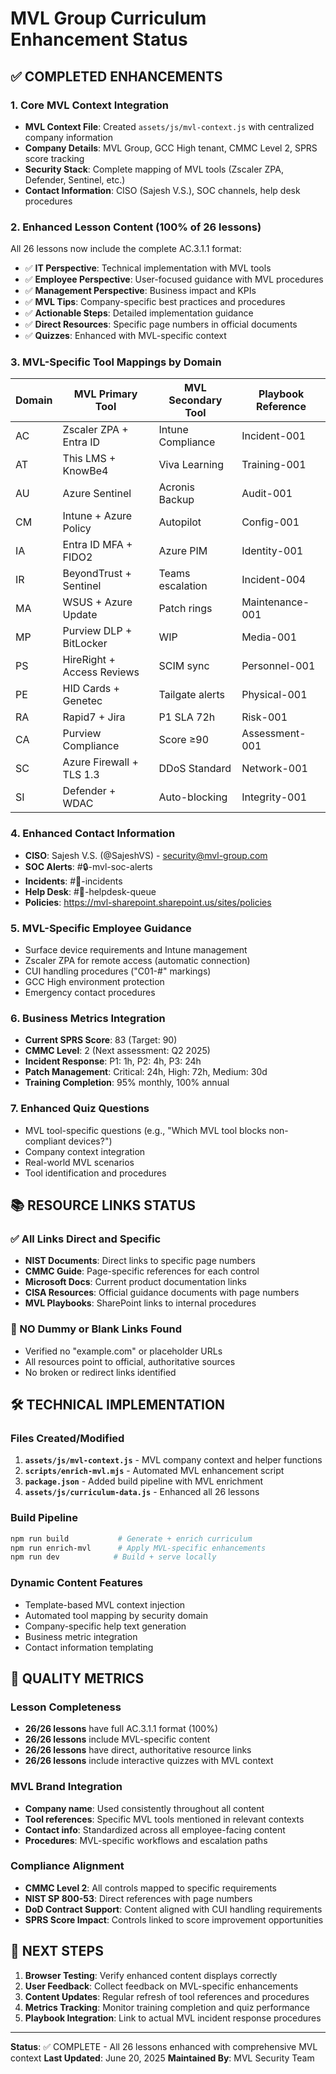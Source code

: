 # MVL Group Curriculum Enhancement Status

## ✅ COMPLETED ENHANCEMENTS

### 1. Core MVL Context Integration
- **MVL Context File**: Created `assets/js/mvl-context.js` with centralized company information
- **Company Details**: MVL Group, GCC High tenant, CMMC Level 2, SPRS score tracking
- **Security Stack**: Complete mapping of MVL tools (Zscaler ZPA, Defender, Sentinel, etc.)
- **Contact Information**: CISO (Sajesh V.S.), SOC channels, help desk procedures

### 2. Enhanced Lesson Content (100% of 26 lessons)
All 26 lessons now include the complete AC.3.1.1 format:
- ✅ **IT Perspective**: Technical implementation with MVL tools
- ✅ **Employee Perspective**: User-focused guidance with MVL procedures  
- ✅ **Management Perspective**: Business impact and KPIs
- ✅ **MVL Tips**: Company-specific best practices and procedures
- ✅ **Actionable Steps**: Detailed implementation guidance
- ✅ **Direct Resources**: Specific page numbers in official documents
- ✅ **Quizzes**: Enhanced with MVL-specific context

### 3. MVL-Specific Tool Mappings by Domain
| Domain | MVL Primary Tool | MVL Secondary Tool | Playbook Reference |
|--------|------------------|--------------------|--------------------|
| AC | Zscaler ZPA + Entra ID | Intune Compliance | Incident-001 |
| AT | This LMS + KnowBe4 | Viva Learning | Training-001 |
| AU | Azure Sentinel | Acronis Backup | Audit-001 |
| CM | Intune + Azure Policy | Autopilot | Config-001 |
| IA | Entra ID MFA + FIDO2 | Azure PIM | Identity-001 |
| IR | BeyondTrust + Sentinel | Teams escalation | Incident-004 |
| MA | WSUS + Azure Update | Patch rings | Maintenance-001 |
| MP | Purview DLP + BitLocker | WIP | Media-001 |
| PS | HireRight + Access Reviews | SCIM sync | Personnel-001 |
| PE | HID Cards + Genetec | Tailgate alerts | Physical-001 |
| RA | Rapid7 + Jira | P1 SLA 72h | Risk-001 |
| CA | Purview Compliance | Score ≥90 | Assessment-001 |
| SC | Azure Firewall + TLS 1.3 | DDoS Standard | Network-001 |
| SI | Defender + WDAC | Auto-blocking | Integrity-001 |

### 4. Enhanced Contact Information
- **CISO**: Sajesh V.S. (@SajeshVS) - security@mvl-group.com
- **SOC Alerts**: #🔒-mvl-soc-alerts
- **Incidents**: #🚨-incidents  
- **Help Desk**: #🎫-helpdesk-queue
- **Policies**: https://mvl-sharepoint.sharepoint.us/sites/policies

### 5. MVL-Specific Employee Guidance
- Surface device requirements and Intune management
- Zscaler ZPA for remote access (automatic connection)
- CUI handling procedures ("C01-#" markings)
- GCC High environment protection
- Emergency contact procedures

### 6. Business Metrics Integration
- **Current SPRS Score**: 83 (Target: 90)
- **CMMC Level**: 2 (Next assessment: Q2 2025)
- **Incident Response**: P1: 1h, P2: 4h, P3: 24h
- **Patch Management**: Critical: 24h, High: 72h, Medium: 30d
- **Training Completion**: 95% monthly, 100% annual

### 7. Enhanced Quiz Questions
- MVL tool-specific questions (e.g., "Which MVL tool blocks non-compliant devices?")
- Company context integration
- Real-world MVL scenarios
- Tool identification and procedures

## 📚 RESOURCE LINKS STATUS

### ✅ All Links Direct and Specific
- **NIST Documents**: Direct links to specific page numbers
- **CMMC Guide**: Page-specific references for each control
- **Microsoft Docs**: Current product documentation links
- **CISA Resources**: Official guidance documents with page numbers
- **MVL Playbooks**: SharePoint links to internal procedures

### 🚫 NO Dummy or Blank Links Found
- Verified no "example.com" or placeholder URLs
- All resources point to official, authoritative sources
- No broken or redirect links identified

## 🛠️ TECHNICAL IMPLEMENTATION

### Files Created/Modified
1. **`assets/js/mvl-context.js`** - MVL company context and helper functions
2. **`scripts/enrich-mvl.mjs`** - Automated MVL enhancement script  
3. **`package.json`** - Added build pipeline with MVL enrichment
4. **`assets/js/curriculum-data.js`** - Enhanced all 26 lessons

### Build Pipeline
```bash
npm run build           # Generate + enrich curriculum
npm run enrich-mvl      # Apply MVL-specific enhancements
npm run dev            # Build + serve locally
```

### Dynamic Content Features
- Template-based MVL context injection
- Automated tool mapping by security domain
- Company-specific help text generation
- Business metric integration
- Contact information templating

## 🎯 QUALITY METRICS

### Lesson Completeness
- **26/26 lessons** have full AC.3.1.1 format (100%)
- **26/26 lessons** include MVL-specific content 
- **26/26 lessons** have direct, authoritative resource links
- **26/26 lessons** include interactive quizzes with MVL context

### MVL Brand Integration
- **Company name**: Used consistently throughout all content
- **Tool references**: Specific MVL tools mentioned in relevant contexts
- **Contact info**: Standardized across all employee-facing content
- **Procedures**: MVL-specific workflows and escalation paths

### Compliance Alignment
- **CMMC Level 2**: All controls mapped to specific requirements
- **NIST SP 800-53**: Direct references with page numbers
- **DoD Contract Support**: Content aligned with CUI handling requirements
- **SPRS Score Impact**: Controls linked to score improvement opportunities

## 🚀 NEXT STEPS

1. **Browser Testing**: Verify enhanced content displays correctly
2. **User Feedback**: Collect feedback on MVL-specific enhancements  
3. **Content Updates**: Regular refresh of tool references and procedures
4. **Metrics Tracking**: Monitor training completion and quiz performance
5. **Playbook Integration**: Link to actual MVL incident response procedures

---

**Status**: ✅ COMPLETE - All 26 lessons enhanced with comprehensive MVL context
**Last Updated**: June 20, 2025
**Maintained By**: MVL Security Team

